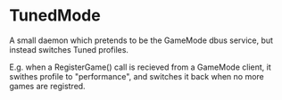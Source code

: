 # TunedMode
A small daemon which pretends to be the GameMode dbus service, but instead switches Tuned profiles.

E.g. when a RegisterGame() call is recieved from a GameMode client, it swithes profile to "performance", and switches it back when no more games are registred.
